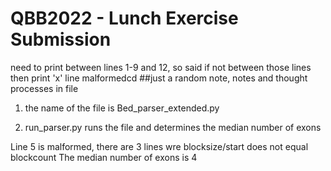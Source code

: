 # QBB2022 - Lunch Exercise Submission

need to print between lines 1-9 and 12, so said if not between those lines
then print 'x' line malformedcd
##just a random note, notes and thought processes in file

1. the name of the file is Bed_parser_extended.py

2. run_parser.py runs the file and determines the median number of exons

Line 5 is malformed, there are 3 lines wre blocksize/start does not equal blockcount
The median number of exons is 4